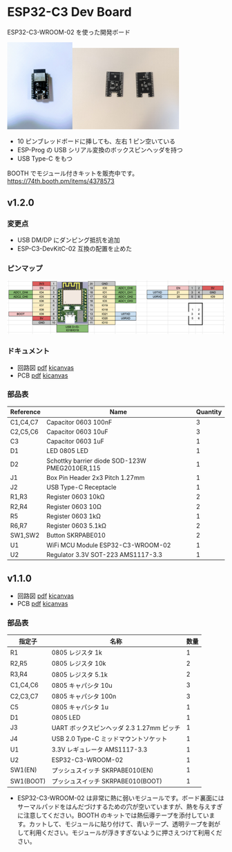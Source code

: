 # ESP32-C3 Dev Board

ESP32-C3-WROOM-02 を使った開発ボード

<img src="./esp32c3wroom02-board.jpg" width="30%"><img src="./pcb.jpg" width="49%">

- 10 ピンブレッドボードに挿しても、左右 1 ピン空いている
- ESP-Prog の USB シリアル変換のボックスピンヘッダを持つ
- USB Type-C をもつ

BOOTH でモジュール付きキットを販売中です。<br/>
https://74th.booth.pm/items/4378573

## v1.2.0

### 変更点

- USB DM/DP にダンピング抵抗を追加
- ESP-C3-DevKitC-02 互換の配置を止めた

### ピンマップ

![](./esp32c3devboard-1.2.0-pinout.png)

### ドキュメント

- 回路図 [pdf](esp32c3devboard-1.2.0-semantics.pdf) [kicanvas](https://kicanvas.org/?github=https%3A%2F%2Fgithub.com%2F74th%2Fesp32-dev-boards%2Fblob%2Fesp3s-c3-devboard%2Fv1.2.0%2FESP32-C3-WROOM-02%2FESP32-C3-WROOM-02.kicad_sch)
- PCB [pdf](esp32c3devboard-1.2.0-pcb.pdf) [kicanvas](https://kicanvas.org/?github=https%3A%2F%2Fgithub.com%2F74th%2Fesp32-dev-boards%2Fblob%2Fesp3s-c3-devboard%2Fv1.2.0%2FESP32-C3-WROOM-02%2FESP32-C3-WROOM-02.kicad_pcb)

### 部品表

| Reference | Name                                           | Quantity |
| --------- | ---------------------------------------------- | -------- |
| C1,C4,C7  | Capacitor 0603 100nF                           | 3        |
| C2,C5,C6  | Capacitor 0603 10uF                            | 3        |
| C3        | Capacitor 0603 1uF                             | 1        |
| D1        | LED 0805 LED                                   | 1        |
| D2        | Schottky barrier diode SOD-123W PMEG2010ER,115 | 1        |
| J1        | Box Pin Header 2x3 Pitch 1.27mm                | 1        |
| J2        | USB Type-C Receptacle                          | 1        |
| R1,R3     | Register 0603 10kΩ                             | 2        |
| R2,R4     | Register 0603 10Ω                              | 2        |
| R5        | Register 0603 1kΩ                              | 1        |
| R6,R7     | Register 0603 5.1kΩ                            | 2        |
| SW1,SW2   | Button SKRPABE010                              | 2        |
| U1        | WiFi MCU Module ESP32-C3-WROOM-02              | 1        |
| U2        | Regulator 3.3V SOT-223 AMS1117-3.3             | 1        |

## v1.1.0

- 回路図 [pdf](esp32c3devboard-1.1.0-semantics.pdf) [kicanvas](https://kicanvas.org/?github=https%3A%2F%2Fgithub.com%2F74th%2Fesp32-dev-boards%2Fblob%2Fesp3s-c3-devboard%2Fv1.1.0%2FESP32-C3-WROOM-02%2FESP32-C3-WROOM-02.kicad_sch)
- PCB [pdf](esp32c3devboard-1.1.0-pcb.pdf) [kicanvas](https://kicanvas.org/?github=https%3A%2F%2Fgithub.com%2F74th%2Fesp32-dev-boards%2Fblob%2Fesp3s-c3-devboard%2Fv1.1.0%2FESP32-C3-WROOM-02%2FESP32-C3-WROOM-02.kicad_pcb)

### 部品表

| 指定子    | 名称                                      | 数量 |
| --------- | ----------------------------------------- | ---- |
| R1        | 0805 レジスタ 1k                          | 1    |
| R2,R5     | 0805 レジスタ 10k                         | 2    |
| R3,R4     | 0805 レジスタ 5.1k                        | 2    |
| C1,C4,C6  | 0805 キャパシタ 10u                       | 3    |
| C2,C3,C7  | 0805 キャパシタ 100n                      | 3    |
| C5        | 0805 キャパシタ 1u                        | 1    |
| D1        | 0805 LED                                  | 1    |
| J3        | UART ボックスピンヘッダ 2.3 1.27mm ピッチ | 1    |
| J4        | USB 2.0 Type-C ミッドマウントソケット     | 1    |
| U1        | 3.3V レギュレータ AMS1117-3.3             | 1    |
| U2        | ESP32-C3-WROOM-02                         | 1    |
| SW1(EN)   | プッシュスイッチ SKRPABE010(EN)           | 1    |
| SW1(BOOT) | プッシュスイッチ SKRPABE010(BOOT)         | 1    |

- ESP32-C3-WROOM-02 は非常に熱に弱いモジュールです。ボード裏面にはサーマルパッドをはんだづけするための穴が空いていますが、熱を与えすぎに注意してください。BOOTH のキットでは熱伝導テープを添付しています。カットして、モジュールに貼り付けて、青いテープ、透明テープを剥がして利用ください。モジュールが浮きすぎないように押さえつけて利用ください。
